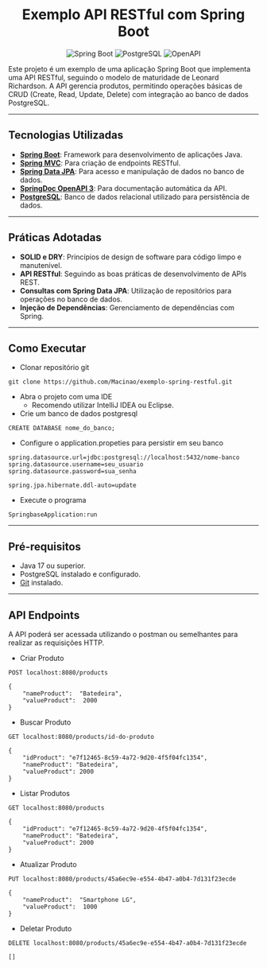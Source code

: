 <h1 align="center">
  Exemplo API RESTful com Spring Boot
</h1>

<p align="center">
  <img src="https://img.shields.io/badge/Spring%20Boot-3.1.5-green" alt="Spring Boot">
  <img src="https://img.shields.io/badge/PostgreSQL-16.0-blue" alt="PostgreSQL">
  <img src="https://img.shields.io/badge/OpenAPI-3.0-orange" alt="OpenAPI">
</p>

Este projeto é um exemplo de uma aplicação Spring Boot que implementa uma API RESTful, seguindo o modelo de maturidade de Leonard Richardson. A API gerencia produtos, permitindo operações básicas de CRUD (Create, Read, Update, Delete) com integração ao banco de dados PostgreSQL.

---

## Tecnologias Utilizadas

- **[Spring Boot](https://spring.io/projects/spring-boot)**: Framework para desenvolvimento de aplicações Java.
- **[Spring MVC](https://docs.spring.io/spring-framework/reference/web/webmvc.html)**: Para criação de endpoints RESTful.
- **[Spring Data JPA](https://spring.io/projects/spring-data-jpa)**: Para acesso e manipulação de dados no banco de dados.
- **[SpringDoc OpenAPI 3](https://springdoc.org/v2/#spring-webflux-support)**: Para documentação automática da API.
- **[PostgreSQL](https://www.postgresql.org/download/)**: Banco de dados relacional utilizado para persistência de dados.

---

## Práticas Adotadas

- **SOLID e DRY**: Princípios de design de software para código limpo e manutenível.
- **API RESTful**: Seguindo as boas práticas de desenvolvimento de APIs REST.
- **Consultas com Spring Data JPA**: Utilização de repositórios para operações no banco de dados.
- **Injeção de Dependências**: Gerenciamento de dependências com Spring.

---


## Como Executar

- Clonar repositório git

```
git clone https://github.com/Macinao/exemplo-spring-restful.git
```
- Abra o projeto com uma IDE
    *  Recomendo utilizar IntelliJ IDEA ou Eclipse.
- Crie um banco de dados postgresql
```
CREATE DATABASE nome_do_banco;
```
- Configure o application.propeties para persistir em seu banco
```
spring.datasource.url=jdbc:postgresql://localhost:5432/nome-banco
spring.datasource.username=seu_usuario
spring.datasource.password=sua_senha

spring.jpa.hibernate.ddl-auto=update
```
- Execute o programa
```
SpringbaseApplication:run
```

---

## Pré-requisitos

- Java 17 ou superior.
- PostgreSQL instalado e configurado.
- [Git](https://git-scm.com/) instalado.

---

## API Endpoints

A API poderá ser acessada utilizando o postman ou semelhantes para realizar as requisições HTTP.


- Criar Produto
```
POST localhost:8080/products

{
    "nameProduct":  "Batedeira",
    "valueProduct":  2000
}
```

- Buscar Produto
```
GET localhost:8080/products/id-do-produto

{
    "idProduct": "e7f12465-8c59-4a72-9d20-4f5f04fc1354",
    "nameProduct": "Batedeira",
    "valueProduct": 2000
}

```

- Listar Produtos
```
GET localhost:8080/products

{
    "idProduct": "e7f12465-8c59-4a72-9d20-4f5f04fc1354",
    "nameProduct": "Batedeira",
    "valueProduct": 2000
}

```

- Atualizar Produto
```
PUT localhost:8080/products/45a6ec9e-e554-4b47-a0b4-7d131f23ecde

{
    "nameProduct":  "Smartphone LG",
    "valueProduct":  1000
}
```

- Deletar Produto
```
DELETE localhost:8080/products/45a6ec9e-e554-4b47-a0b4-7d131f23ecde

[]
```